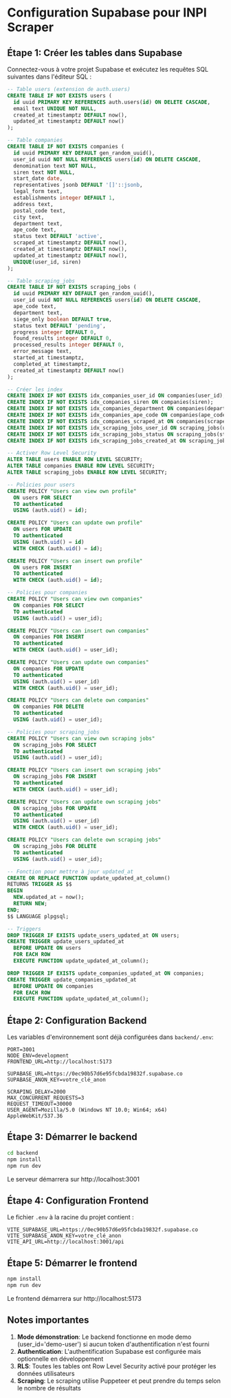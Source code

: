# Configuration Supabase pour INPI Scraper

## Étape 1: Créer les tables dans Supabase

Connectez-vous à votre projet Supabase et exécutez les requêtes SQL suivantes dans l'éditeur SQL :

```sql
-- Table users (extension de auth.users)
CREATE TABLE IF NOT EXISTS users (
  id uuid PRIMARY KEY REFERENCES auth.users(id) ON DELETE CASCADE,
  email text UNIQUE NOT NULL,
  created_at timestamptz DEFAULT now(),
  updated_at timestamptz DEFAULT now()
);

-- Table companies
CREATE TABLE IF NOT EXISTS companies (
  id uuid PRIMARY KEY DEFAULT gen_random_uuid(),
  user_id uuid NOT NULL REFERENCES users(id) ON DELETE CASCADE,
  denomination text NOT NULL,
  siren text NOT NULL,
  start_date date,
  representatives jsonb DEFAULT '[]'::jsonb,
  legal_form text,
  establishments integer DEFAULT 1,
  address text,
  postal_code text,
  city text,
  department text,
  ape_code text,
  status text DEFAULT 'active',
  scraped_at timestamptz DEFAULT now(),
  created_at timestamptz DEFAULT now(),
  updated_at timestamptz DEFAULT now(),
  UNIQUE(user_id, siren)
);

-- Table scraping_jobs
CREATE TABLE IF NOT EXISTS scraping_jobs (
  id uuid PRIMARY KEY DEFAULT gen_random_uuid(),
  user_id uuid NOT NULL REFERENCES users(id) ON DELETE CASCADE,
  ape_code text,
  department text,
  siege_only boolean DEFAULT true,
  status text DEFAULT 'pending',
  progress integer DEFAULT 0,
  found_results integer DEFAULT 0,
  processed_results integer DEFAULT 0,
  error_message text,
  started_at timestamptz,
  completed_at timestamptz,
  created_at timestamptz DEFAULT now()
);

-- Créer les index
CREATE INDEX IF NOT EXISTS idx_companies_user_id ON companies(user_id);
CREATE INDEX IF NOT EXISTS idx_companies_siren ON companies(siren);
CREATE INDEX IF NOT EXISTS idx_companies_department ON companies(department);
CREATE INDEX IF NOT EXISTS idx_companies_ape_code ON companies(ape_code);
CREATE INDEX IF NOT EXISTS idx_companies_scraped_at ON companies(scraped_at);
CREATE INDEX IF NOT EXISTS idx_scraping_jobs_user_id ON scraping_jobs(user_id);
CREATE INDEX IF NOT EXISTS idx_scraping_jobs_status ON scraping_jobs(status);
CREATE INDEX IF NOT EXISTS idx_scraping_jobs_created_at ON scraping_jobs(created_at);

-- Activer Row Level Security
ALTER TABLE users ENABLE ROW LEVEL SECURITY;
ALTER TABLE companies ENABLE ROW LEVEL SECURITY;
ALTER TABLE scraping_jobs ENABLE ROW LEVEL SECURITY;

-- Policies pour users
CREATE POLICY "Users can view own profile"
  ON users FOR SELECT
  TO authenticated
  USING (auth.uid() = id);

CREATE POLICY "Users can update own profile"
  ON users FOR UPDATE
  TO authenticated
  USING (auth.uid() = id)
  WITH CHECK (auth.uid() = id);

CREATE POLICY "Users can insert own profile"
  ON users FOR INSERT
  TO authenticated
  WITH CHECK (auth.uid() = id);

-- Policies pour companies
CREATE POLICY "Users can view own companies"
  ON companies FOR SELECT
  TO authenticated
  USING (auth.uid() = user_id);

CREATE POLICY "Users can insert own companies"
  ON companies FOR INSERT
  TO authenticated
  WITH CHECK (auth.uid() = user_id);

CREATE POLICY "Users can update own companies"
  ON companies FOR UPDATE
  TO authenticated
  USING (auth.uid() = user_id)
  WITH CHECK (auth.uid() = user_id);

CREATE POLICY "Users can delete own companies"
  ON companies FOR DELETE
  TO authenticated
  USING (auth.uid() = user_id);

-- Policies pour scraping_jobs
CREATE POLICY "Users can view own scraping jobs"
  ON scraping_jobs FOR SELECT
  TO authenticated
  USING (auth.uid() = user_id);

CREATE POLICY "Users can insert own scraping jobs"
  ON scraping_jobs FOR INSERT
  TO authenticated
  WITH CHECK (auth.uid() = user_id);

CREATE POLICY "Users can update own scraping jobs"
  ON scraping_jobs FOR UPDATE
  TO authenticated
  USING (auth.uid() = user_id)
  WITH CHECK (auth.uid() = user_id);

CREATE POLICY "Users can delete own scraping jobs"
  ON scraping_jobs FOR DELETE
  TO authenticated
  USING (auth.uid() = user_id);

-- Fonction pour mettre à jour updated_at
CREATE OR REPLACE FUNCTION update_updated_at_column()
RETURNS TRIGGER AS $$
BEGIN
  NEW.updated_at = now();
  RETURN NEW;
END;
$$ LANGUAGE plpgsql;

-- Triggers
DROP TRIGGER IF EXISTS update_users_updated_at ON users;
CREATE TRIGGER update_users_updated_at
  BEFORE UPDATE ON users
  FOR EACH ROW
  EXECUTE FUNCTION update_updated_at_column();

DROP TRIGGER IF EXISTS update_companies_updated_at ON companies;
CREATE TRIGGER update_companies_updated_at
  BEFORE UPDATE ON companies
  FOR EACH ROW
  EXECUTE FUNCTION update_updated_at_column();
```

## Étape 2: Configuration Backend

Les variables d'environnement sont déjà configurées dans `backend/.env`:

```
PORT=3001
NODE_ENV=development
FRONTEND_URL=http://localhost:5173

SUPABASE_URL=https://0ec90b57d6e95fcbda19832f.supabase.co
SUPABASE_ANON_KEY=votre_clé_anon

SCRAPING_DELAY=2000
MAX_CONCURRENT_REQUESTS=3
REQUEST_TIMEOUT=30000
USER_AGENT=Mozilla/5.0 (Windows NT 10.0; Win64; x64) AppleWebKit/537.36
```

## Étape 3: Démarrer le backend

```bash
cd backend
npm install
npm run dev
```

Le serveur démarrera sur http://localhost:3001

## Étape 4: Configuration Frontend

Le fichier `.env` à la racine du projet contient :

```
VITE_SUPABASE_URL=https://0ec90b57d6e95fcbda19832f.supabase.co
VITE_SUPABASE_ANON_KEY=votre_clé_anon
VITE_API_URL=http://localhost:3001/api
```

## Étape 5: Démarrer le frontend

```bash
npm install
npm run dev
```

Le frontend démarrera sur http://localhost:5173

## Notes importantes

1. **Mode démonstration**: Le backend fonctionne en mode demo (user_id='demo-user') si aucun token d'authentification n'est fourni
2. **Authentication**: L'authentification Supabase est configurée mais optionnelle en développement
3. **RLS**: Toutes les tables ont Row Level Security activé pour protéger les données utilisateurs
4. **Scraping**: Le scraping utilise Puppeteer et peut prendre du temps selon le nombre de résultats